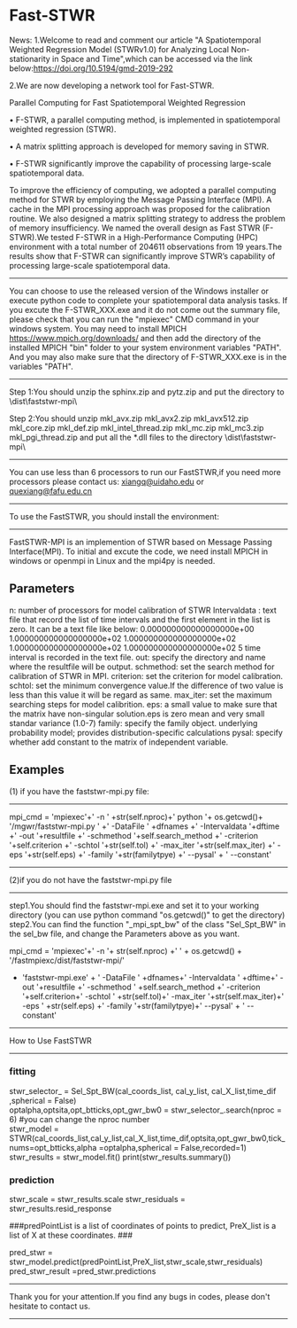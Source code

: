# Fast-STWR

News: 
1.Welcome to read and comment our article "A Spatiotemporal Weighted Regression Model (STWRv1.0) for Analyzing Local Non-stationarity in Space and Time",which can be accessed via the link below:https://doi.org/10.5194/gmd-2019-292 

2.We are now developing a network tool for Fast-STWR. 

Parallel Computing for Fast Spatiotemporal Weighted Regression

• F-STWR, a parallel computing method, is implemented in spatiotemporal weighted regression (STWR).

• A matrix splitting approach is developed for memory saving in STWR.

• F-STWR significantly improve the capability of processing large-scale spatiotemporal data.

To improve the efficiency of computing, we adopted a parallel computing method for STWR by employing the Message Passing Interface (MPI). A cache in the MPI processing approach was proposed for the calibration routine. We also designed a matrix splitting strategy to address the problem of memory insufficiency. We named the overall design as Fast STWR (F-STWR).We tested F-STWR in a High-Performance Computing (HPC) environment with a total number of 204611 observations from 19 years.The results show that F-STWR can significantly improve STWR’s capability of processing large-scale spatiotemporal data. 

----------------------------------------------------------------------------------------------------------------------------------------
You can choose to use the released version of the Windows installer or execute python code to complete your spatiotemporal data analysis tasks.
If you excute the F-STWR_XXX.exe and it do not come out the summary file, please check that you can run the "mpiexec" CMD command in your windows system. You may need to install MPICH https://www.mpich.org/downloads/ and then add the directory of the installed MPICH "bin" folder to your system environment variables "PATH". And you may also make sure that the directory of F-STWR_XXX.exe is in the variables "PATH". 

----------------------------------------------------------------------------------------------------------------------------------------
Step 1:You should unzip the sphinx.zip and pytz.zip and put the directory to \dist\faststwr-mpi\ 

Step 2:You should unzip mkl_avx.zip mkl_avx2.zip mkl_avx512.zip mkl_core.zip mkl_def.zip mkl_intel_thread.zip mkl_mc.zip mkl_mc3.zip mkl_pgi_thread.zip  and  put all the *.dll files to the directory \dist\faststwr-mpi\

----------------------------------------------------------------------------------------------------------------------------------------
You can use less than 6 processors to run our FastSTWR,if you need more processors please contact us: xiangq@uidaho.edu or quexiang@fafu.edu.cn

----------------------------------------------------------------------------------------------------------------------------------------
  To use the FastSTWR, you should install the environment:
  
--------------------------------------------------------------------------------------------------------------------------------------
   FastSTWR-MPI is an implemention of STWR based on Message Passing Interface(MPI).
   To initial and excute the code, we need install MPICH in windows or openmpi in Linux 
   and the mpi4py is needed.
  
   Parameters
   --------------------  
   
   n: number of processors for model calibration of STWR
   Intervaldata : text file that record the list of time intervals and the first element in the list is zero.
                  It can be a text file like below:
                        0.000000000000000000e+00
                        1.000000000000000000e+02
                        1.000000000000000000e+02
                        1.000000000000000000e+02
                        1.000000000000000000e+02
                  5 time interval is recorded in the text file.
   out:  specify the directory and name where the resultfile will be output.
   schmethod: set the search method for calibration of STWR in MPI.
   criterion: set the criterion for model calibration.
   schtol: set the minimum convergence value.If the difference of two value is less than this value it will be regard as same.
   max_iter: set the maximum searching steps for model calibrition.
   eps: a small value to make sure that the matrix have non-singular solution.eps is zero mean and very small standar variance (1.0-7)
   family: specify the family object. underlying probability model; provides distribution-specific calculations 
   pysal: specify whether add constant to the matrix of independent variable.
   
   Examples
   --------
   
   (1) if you have the faststwr-mpi.py file:
   
   --------------------------------------------------------------------
   mpi_cmd = 'mpiexec'+' -n '
   +str(self.nproc)+' python '+ os.getcwd()+ '/mgwr/faststwr-mpi.py '
   +' -DataFile ' +dfnames
   +' -Intervaldata '+dftime
   +' -out '+resultfile 
   +' -schmethod '+self.search_method 
   +' -criterion '+self.criterion
   +' -schtol '+str(self.tol)
   +' -max_iter '+str(self.max_iter)
   +' -eps '+str(self.eps) 
   +' -family '+str(familytpye)
   +' --pysal' + ' --constant' 
   
   --------------------------------------------------------------------
   (2)if you do not have the faststwr-mpi.py file
   
   --------------------------------------------------------------------
   step1.You should find the faststwr-mpi.exe and set it to your working directory (you can use python command "os.getcwd()" to get the directory)
   step2.You can find the function "_mpi_spt_bw" of the class "Sel_Spt_BW" in the sel_bw file, and change the  Parameters above as you want.
   
   mpi_cmd = 'mpiexec'+' -n '+ str(self.nproc) 
   +' ' + os.getcwd() + '/fastmpiexc/dist/faststwr-mpi/' 
   + 'faststwr-mpi.exe' + ' -DataFile ' +dfnames+' -Intervaldata '
   +dftime+' -out '+resultfile +' -schmethod '
   +self.search_method +' -criterion '+self.criterion+' -schtol '
   +str(self.tol)+' -max_iter '+str(self.max_iter)+' -eps '
   +str(self.eps) +' -family '+str(familytpye)+' --pysal' + ' --constant'
   
   ------------------------------------------------------------------------------------------------------------------------------------- 
   How to Use FastSTWR
   
   ------------------------------------------------------------------------------------------------------------------------------------  
   ### fitting ###  
   
   stwr_selector_ = Sel_Spt_BW(cal_coords_list, cal_y_list, cal_X_list,time_dif ,spherical = False)    
   optalpha,optsita,opt_btticks,opt_gwr_bw0 = stwr_selector_.search(nproc = 6) #you can change the nproc number  
   stwr_model = STWR(cal_coords_list,cal_y_list,cal_X_list,time_dif,optsita,opt_gwr_bw0,tick_nums=opt_btticks,alpha =optalpha,spherical = False,recorded=1)
   stwr_results = stwr_model.fit()
   print(stwr_results.summary())
   
   ### prediction ### 
   stwr_scale = stwr_results.scale 
   stwr_residuals = stwr_results.resid_response
   
   ###predPointList is a list of coordinates of points to predict, PreX_list is a list of X at these coordinates. ###
   
   pred_stwr =  stwr_model.predict(predPointList,PreX_list,stwr_scale,stwr_residuals)
   pred_stwr_result =pred_stwr.predictions 
   
   -------------------------------------------------------------------------------------------------------------------------------------
   Thank you for your attention.If you find any bugs in codes, please don't hesitate to contact us.
   
   -------------------------------------------------------------------------------------------------------------------------------------
